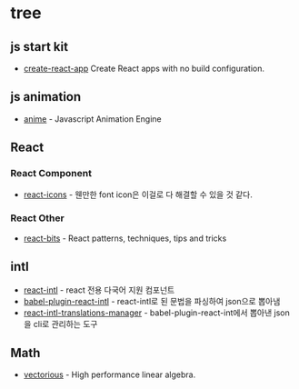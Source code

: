 # tree

## js start kit
* [create-react-app](https://github.com/facebookincubator/create-react-app) Create React apps with no build configuration.
## js animation 
* [anime](https://github.com/juliangarnier/anime) - Javascript Animation Engine 

## React
### React Component
* [react-icons](https://github.com/gorangajic/react-icons) - 웬만한 font icon은 이걸로 다 해결할 수 있을 것 같다.

### React Other
* [react-bits](https://github.com/vasanthk/react-bits) - React patterns, techniques, tips and tricks

## intl
* [react-intl](https://github.com/yahoo/react-intl) - react 전용 다국어 지원 컴포넌트
* [babel-plugin-react-intl](https://github.com/yahoo/babel-plugin-react-intl) - react-intl로 된 문법을 파싱하여 json으로 뽑아냄
* [react-intl-translations-manager](https://github.com/GertjanReynaert/react-intl-translations-manager) - babel-plugin-react-int에서 뽑아낸 json을 cli로 관리하는 도구


## Math
* [vectorious](ttps://github.com/mateogianolio/vectorious) - High performance linear algebra.
